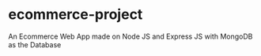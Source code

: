 # ecommerce-project
An Ecommerce Web App made on Node JS and Express JS with MongoDB as the Database 
